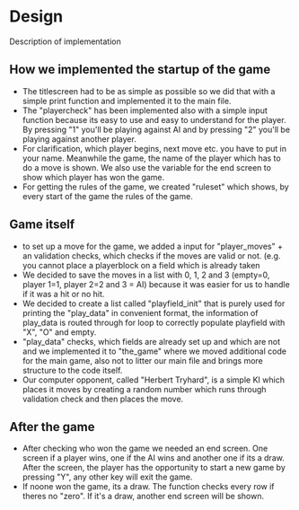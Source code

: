 # Design
Description of implementation
## How we implemented the startup of the game
- The titlescreen had to be as simple as possible so we did that with a simple print function and implemented it to the main file.
- The "playercheck" has been implemented also with a simple input function because its easy to use and easy to understand for the player. By pressing "1" you'll be playing against AI and by pressing "2" you'll be playing against another player.
- For clarification, which player begins, next move etc. you have to put in your name. Meanwhile the game, the name of the player which has to do a move is shown. We also use the variable for the end screen to show which player has won the game. 
- For getting the rules of the game, we created "ruleset" which shows, by every start of the game the rules of the game.
## Game itself
-  to set up a move for the game, we added a input for "player_moves" + an validation checks, which checks if the moves are valid or not. (e.g. you cannot place a playerblock on a field which is already taken
-  We decided to save the moves in a list with 0, 1, 2 and 3 (empty=0, player 1=1, player 2=2 and 3 = AI) because it was easier for us to handle if it was a hit or no hit. 
-  We decided to create a list called "playfield_init" that is purely used for printing the "play_data" in convenient format, the information of play_data is routed through for loop to correctly populate playfield with "X", "O" and empty.
- "play_data" checks, which fields are already set up and which are not and we implemented it to "the_game" where we moved additional code for the main game, also not to litter our main file and brings more structure to the code itself.
- Our computer opponent, called "Herbert Tryhard", is a simple KI which places it moves by creating a random number which runs through validation check and then places the move.
## After the game
-  After checking who won the game we needed an end screen. One screen if a player wins, one if the AI wins and another one if its a draw. After the screen, the player has the opportunity to start a new game by pressing "Y", any other key will exit the game. 
-  If noone won the game, its a draw. The function checks every row if theres no "zero". If it's a draw, another end screen will be shown.
